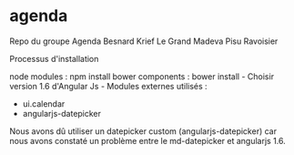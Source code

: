 # agenda
Repo du groupe Agenda Besnard Krief Le Grand Madeva Pisu Ravoisier

Processus d'installation

node modules : npm install
bower components : bower install
      - Choisir version 1.6 d'Angular Js
      - 
Modules externes utilisés : 
- ui.calendar
- angularjs-datepicker

Nous avons dû utiliser un datepicker custom (angularjs-datepicker) 
car nous avons constaté un problème entre le md-datepicker et angularjs 1.6.
